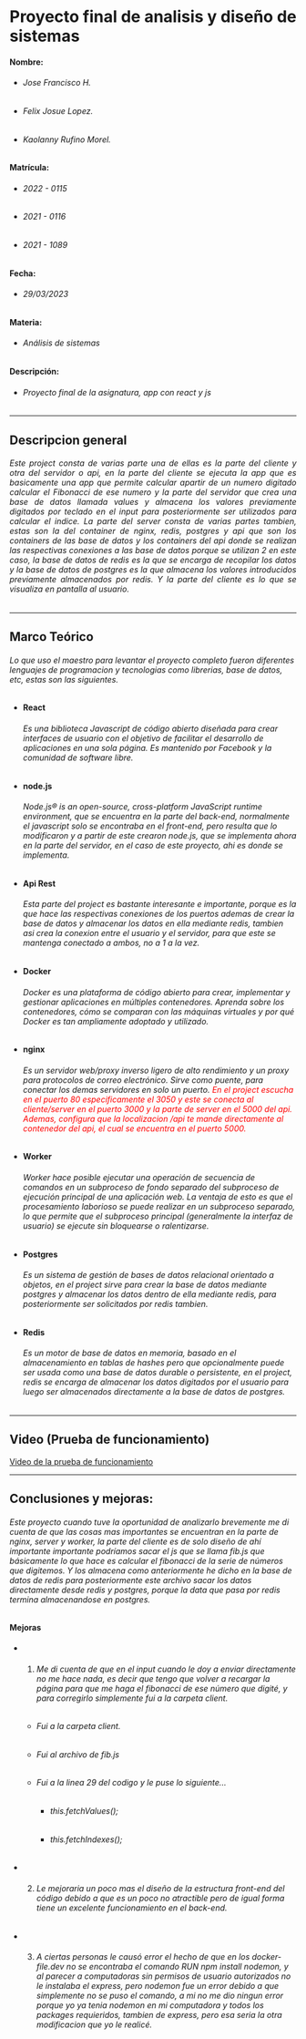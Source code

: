 # Proyecto final de analisis y diseño de sistemas

#### Nombre:
+ ###### Jose Francisco H.
+ ###### Felix Josue Lopez.
+ ###### Kaolanny Rufino Morel.

#### Matrícula:
+ ###### 2022 - 0115
+ ###### 2021 - 0116
+ ###### 2021 - 1089


#### Fecha: 
+ ###### 29/03/2023

#### Materia: 
+ ###### Análisis de sistemas

#### Descripción: 
+ ###### Proyecto final de la asignatura, app con react y js

---

## Descripcion general

###### <p style="text-align:justify;">Este project consta de varias parte una de ellas es la parte del cliente y otra del servidor o api, en la parte del cliente se ejecuta la app que es basicamente una app que permite calcular apartir de un numero digitado calcular el Fibonacci de ese numero y la parte del servidor que crea una base de datos llamada values y almacena los valores previamente digitados por teclado en el input para posteriormente ser utilizados para calcular el indice. La parte del server consta de varias partes tambien, estas son la del container de nginx, redis, postgres y api que son los containers de las base de datos y los containers del api donde se realizan las respectivas conexiones a las base de datos porque se utilizan 2 en este caso, la base de datos de redis es la que se encarga de recopilar los datos y la base de datos de postgres es la que almacena los valores introducidos previamente almacenados por redis. Y la parte del cliente es lo que se visualiza en pantalla al usuario.</p>

<hr>

## Marco Teórico

###### Lo que uso el maestro para levantar el proyecto completo fueron diferentes lenguajes de programacion y tecnologias como librerias, base de datos, etc, estas son las siguientes.

+ #### React

    ###### Es una biblioteca Javascript de código abierto diseñada para crear interfaces de usuario con el objetivo de facilitar el desarrollo de aplicaciones en una sola página. Es mantenido por Facebook y la comunidad de software libre.

+ #### node.js

    ###### Node.js® is an open-source, cross-platform JavaScript runtime environment, que se encuentra en la parte del back-end, normalmente el javascript solo se encontraba en el front-end, pero resulta que lo modificaron y a partir de este crearon node.js, que se implementa ahora en la parte del servidor, en el caso de este proyecto, ahi es donde se implementa.


+ #### Api Rest

    ###### Esta parte del project es bastante interesante e importante, porque es la que hace las respectivas conexiones de los puertos ademas de crear la base de datos y almacenar los datos en ella mediante redis, tambien asi crea la conexion entre el usuario y el servidor, para que este se mantenga conectado a ambos, no a 1 a la vez.

+ #### Docker

    ###### Docker es una plataforma de código abierto para crear, implementar y gestionar aplicaciones en múltiples contenedores. Aprenda sobre los contenedores, cómo se comparan con las máquinas virtuales y por qué Docker es tan ampliamente adoptado y utilizado.

+ #### nginx

    ###### Es un servidor web/proxy inverso ligero de alto rendimiento y un proxy para protocolos de correo electrónico. Sirve como puente, para conectar los demas servidores en solo un puerto. <i style="color:red;">En el project escucha en el puerto 80 especificamente el 3050 y este se conecta al cliente/server en el puerto 3000 y la parte de server en el 5000 del api. Ademas, configura que la localizacion /api te mande directamente al contenedor del api, el cual se encuentra en el puerto 5000.</i>

+ #### Worker

    ###### Worker hace posible ejecutar una operación de secuencia de comandos en un subproceso de fondo separado del subproceso de ejecución principal de una aplicación web. La ventaja de esto es que el procesamiento laborioso se puede realizar en un subproceso separado, lo que permite que el subproceso principal (generalmente la interfaz de usuario) se ejecute sin bloquearse o ralentizarse.

+ #### Postgres

    ###### Es un sistema de gestión de bases de datos relacional orientado a objetos, en el project sirve para crear la base de datos mediante postgres y almacenar los datos dentro de ella mediante redis, para posteriormente ser solicitados por redis tambien.

+ #### Redis

    ###### Es un motor de base de datos en memoria, basado en el almacenamiento en tablas de hashes pero que opcionalmente puede ser usada como una base de datos durable o persistente, en el project, redis se encarga de almacenar los datos digitados por el usuario para luego ser almacenados directamente a la base de datos de postgres.

<hr>

## Video (Prueba de funcionamiento)

[Video de la prueba de funcionamiento](https://drive.google.com/file/d/1yNd1l1tBnjhrsyk9LbsGYGdgn2KdwTML/view?usp=share_link)

<hr>

## Conclusiones y mejoras:

###### Este proyecto cuando tuve la oportunidad de analizarlo brevemente me di cuenta de que las cosas mas importantes se encuentran en la parte de nginx, server y worker, la parte del cliente es de solo diseño de ahí importante importante podríamos sacar el js que se llama fib.js que básicamente lo que hace es calcular el fibonacci de la serie de números que digitemos. Y los almacena como anteriormente he dicho en la base de datos de redis para posteriormente este archivo sacar los datos directamente desde redis y postgres, porque la data que pasa por redis termina almacenandose en postgres.

#### Mejoras

+ 1. ###### Me di cuenta de que en el input cuando le doy a enviar directamente no me hace nada, es decir que tengo que volver a recargar la página para que me haga el fibonacci de ese número que digité, y para corregirlo simplemente fui a la carpeta client.

    +  ###### Fui a la carpeta client.
    +  ###### Fui al archivo de fib.js
    +  ###### Fui a la linea 29 del codigo y le puse lo siguiente...
        + ###### this.fetchValues();
        + ###### this.fetchIndexes(); 

+ 2. ###### Le mejoraria un poco mas el diseño de la estructura front-end del código debido a que es un poco no atractible pero de igual forma tiene un excelente funcionamiento en el back-end.

+ 3. ###### A ciertas personas le causó error el hecho de que en los docker-file.dev no se encontraba el comando RUN npm install nodemon, y al parecer a computadoras sin permisos de usuario autorizados no le instalaba el express, pero nodemon fue un error debido a que simplemente no se puso el comando, a mi no me dio ningun error porque yo ya tenia nodemon en mi computadora y todos los packages requieridos, tambien de express, pero esa seria la otra modificacion que yo le realicé.